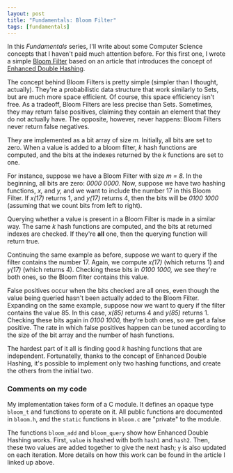 ```yaml
---
layout: post
title: "Fundamentals: Bloom Filter"
tags: [fundamentals]
---
```


In this *Fundamentals* series, I'll write about some Computer Science concepts that I haven't paid much attention before.
For this first one, I wrote a simple [Bloom Filter][BF] based on an article that introduces the concept of [Enhanced Double Hashing][A].

[BF]: https://github.com/ramaciotti/fundamentals/tree/master/bloom
[A]: http://www.ccs.neu.edu/home/pete/pub/bloom-filters-verification.pdf

The concept behind Bloom Filters is pretty simple (simpler than I thought, actually).
They're a probabilistic data structure that work similarly to Sets, but are much more space efficient.
Of course, this space efficiency isn't free.
As a tradeoff, Bloom Filters are less precise than Sets.
Sometimes, they may return false positives, claiming they contain an element that they do not actually have.
The opposite, however, never happens: Bloom Filters never return false negatives.

They are implemented as a bit array of size *m.*
Initially, all bits are set to zero.
When a value is added to a bloom filter, *k* hash functions are computed, and the bits at the indexes returned by the *k* functions are set to one.

For instance, suppose we have a Bloom Filter with size *m = 8.*
In the beginning, all bits are zero: *0000 0000.*
Now, suppose we have two hashing functions, *x,* and *y,* and we want to include the number 17 in this Bloom Filter.
If *x(17)* returns 1, and *y(17)* returns 4, then the bits will be *0100 1000* (assuming that we count bits from left to right).

Querying whether a value is present in a Bloom Filter is made in a similar way.
The same *k* hash functions are computed, and the bits at returned indexes are checked.
If they're **all** one, then the querying function will return true.

Continuing the same example as before, suppose we want to query if the filter contains the number 17.
Again, we compute *x(17)* (which returns 1) and *y(17)* (which returns 4).
Checking these bits in *0100 1000,* we see they're both ones, so the Bloom filter contains this value.

False positives occur when the bits checked are all ones, even though the value being queried hasn't been actually added to the Bloom Filter.
Expanding on the same example, suppose now we want to query if the filter contains the value 85.
In this case, *x(85)* returns 4 and *y(85)* returns 1.
Checking these bits again in *0100 1000,* they're both ones, so we get a false positive.
The rate in which false positives happen can be tuned according to the size of the bit array and the number of hash functions.

The hardest part of it all is finding good *k* hashing functions that are independent.
Fortunatelly, thanks to the concept of Enhanced Double Hashing, it's possible to implement only two hashing functions, and create the others from the initial two.

### Comments on my code

My implementation takes form of a C module.
It defines an opaque type `bloom_t` and functions to operate on it.
All public functions are documented in `bloom.h`, and the `static` functions in `bloom.c` are "private" to the module.

The functions `bloom_add` and `bloom_query` show how Enhanced Double Hashing works.
First, `value` is hashed with both `hash1` and `hash2`.
Then, these two values are added together to give the next hash; `y` is also updated on each iteration.
More details on how this work can be found in the article I linked up above.

